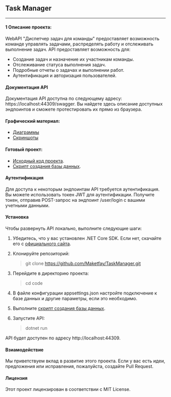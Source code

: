 ## Task Manager
---

#### 1 Описание проекта:
WebAPI "Диспетчер задач для команды" предоставляет возможность команде управлять задачами, распределять работу и отслеживать выполнение задач. API предоставляет возможность для:
- Создание задач и назначение их участникам команды.
- Отслеживание статуса выполнения задач.
- Подробные отчеты о задачах и выполнении работ.
- Аутентификация и авторизация пользователей.   

#### Документация API
Документация API доступна по следующему адресу: https://localhost:44309/swagger. Вы найдете здесь описание доступных эндпоинтов и сможете протестировать их прямо из браузера. 


#### Графический материал:
- [Диаграммы](https://github.com/Maketfay/TaskManager)		
- [Скриншоты](https://github.com/Maketfay/TaskManager) 



#### Готовый проект:

- [Исходный код проекта](https://github.com/Maketfay/TaskManager).
- [Скрипт создания базы данных](https://github.com/Maketfay/TaskManager).

#### Аутентификация
Для доступа к некоторым эндпоинтам API требуется аутентификация. Вы можете использовать токен JWT для аутентификации. Получите токен, отправив POST-запрос на эндпоинт /user/login с вашими учетными данными.

#### Установка

Чтобы развернуть API локально, выполните следующие шаги:

1. Убедитесь, что у вас установлен .NET Core SDK. Если нет, скачайте его с [официального сайта](https://dotnet.microsoft.com/download/dotnet).

2. Клонируйте репозиторий:

	>git clone https://github.com/Maketfay/TaskManager.git
	
3. Перейдите в директорию проекта:

	>cd code
	
4. В файле конфигурации appsettings.json настройте подключение к базе данных и другие параметры, если это необходимо.

5. Выполните [скрипт создания базы данных](https://github.com/Maketfay/TaskManager).

6. Запустите API:

	>dotnet run
	
API будет доступен по адресу http://localhost:44309.

#### Взиамодействие
Мы приветствуем вклад в развитие этого проекта. Если у вас есть идеи, предложения или исправления, пожалуйста, создайте Pull Request.

#### Лицензия
Этот проект лицензирован в соответствии с MIT License.